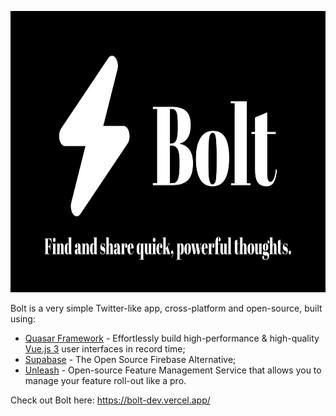 <p align="center">
  <a href="https://bolt-dev.vercel.app"><img src="https://github.com/nunogois/bolt/blob/main/public/images/thumbnail.png?raw=true" height="450" /></a>
<p>

Bolt is a very simple Twitter-like app, cross-platform and open-source, built using:

- [Quasar Framework](https://quasar.dev/) - Effortlessly build high-performance & high-quality [Vue.js 3](https://vuejs.org/) user interfaces in record time;
- [Supabase](https://supabase.com/) - The Open Source
  Firebase Alternative;
- [Unleash](https://www.getunleash.io/) - Open-source Feature Management Service that allows you to manage your feature roll-out like a pro.

Check out Bolt here: https://bolt-dev.vercel.app/

